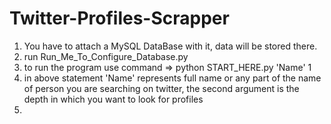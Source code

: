 # Twitter-Profiles-Scrapper
1) You have to attach a MySQL DataBase with it, data will be stored there.
2) run Run_Me_To_Configure_Database.py
3) to run the program use command => python START_HERE.py 'Name' 1
4) in above statement 'Name' represents full name or any part of the name of person you are searching on twitter, the second argument is the depth in which you want to look for profiles
5) 
